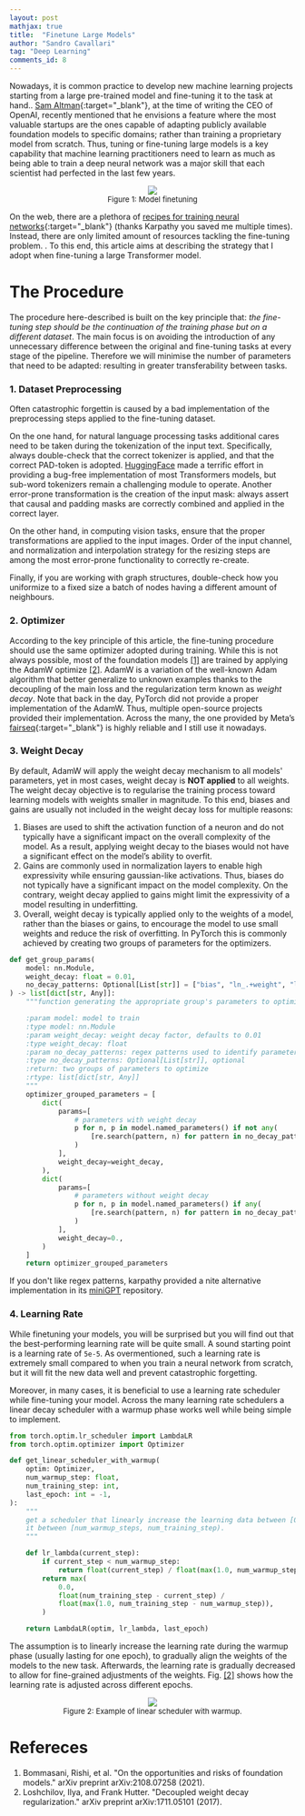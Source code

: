 ```yaml
---
layout: post
mathjax: true
title:  "Finetune Large Models"
author: "Sandro Cavallari"
tag: "Deep Learning"
comments_id: 8
---
```


Nowadays, it is common practice to develop new machine learning projects starting from a large pre-trained model and fine-tuning it to the task at hand..
[Sam Altman](https://youtu.be/WHoWGNQRXb0?t=170){:target="_blank"}, at the time of writing the CEO of OpenAI, recently mentioned that he envisions a feature where the most valuable startups are the ones capable of adapting publicly available foundation models to specific domains; rather than training a proprietary model from scratch.
Thus, tuning or fine-tuning large models is a key capability that machine learning practitioners need to learn as much as being able to train a deep neural network was a major skill that each scientist had perfected in the last few years.

<div style="text-align:center;" id="fig:intro_finetuning">
    <figure>
        <img src="{{site.baseurl}}/assets/img/finetune/intro.png" style="max-width: 98%">
        <figcaption style="font-size:small;">
            Figure 1: Model finetuning
        </figcaption>
    </figure>
</div>



On the web, there are a plethora of [recipes for training neural networks](http://karpathy.github.io/2019/04/25/recipe/){:target="_blank"} (thanks Karpathy you saved me multiple times).
Instead, there are only limited amount of resources tackling the fine-tuning problem. .
To this end, this article aims at describing the strategy that I adopt when fine-tuning a large Transformer model.


# The Procedure

The procedure here-described is built on the key principle that: *the fine-tuning step should be the continuation of the training phase but on a different dataset*.
The main focus is on avoiding the introduction of any unnecessary difference between the original and fine-tuning tasks at every stage of the pipeline.
Therefore we will minimise the number of parameters that need to be adapted: resulting in greater transferability between tasks.


### 1. Dataset Preprocessing

Often catastrophic forgettin is caused by a bad implementation of the preprocessing steps applied to the fine-tuning dataset.

On the one hand, for natural language processing tasks additional cares need to be taken during the tokenization of the input text.
Specifically, always double-check that the correct tokenizer is applied, and that the correct PAD-token is adopted.
[HuggingFace](https://huggingface.co/) made a terrific effort in providing a bug-free implementation of most Transformers models, but sub-word tokenizers remain a challenging module to operate. 
Another error-prone transformation is the creation of the input mask: always assert that causal and padding masks are correctly combined and applied in the correct layer.

On the other hand, in computing vision tasks, ensure that the proper transformations are applied to the input images.
Order of the input channel, and normalization and interpolation strategy for the resizing steps are among the most error-prone functionality to correctly re-create.

Finally, if you are working with graph structures, double-check how you uniformize to a fixed size a batch of nodes having a different amount of neighbours.

### 2. Optimizer

According to the key principle of this article, the fine-tuning procedure should use the same optimizer adopted during training.
While this is not always possible, most of the foundation models [[1]](#ref:foundation-models) are trained by applying the AdamW optimize [[2]](#ref:loshchilov).
AdamW is a variation of the well-known Adam algorithm that better generalize to unknown examples thanks to the decoupling of the main loss and the regularization term known as *weight decay*.
Note that back in the day, PyTorch did not provide a proper implementation of the AdamW.
Thus, multiple open-source projects provided their implementation.
Across the many, the one provided by Meta’s [fairseq](https://github.com/facebookresearch/fairseq/blob/58cc6cca18f15e6d56e3f60c959fe4f878960a60/fairseq/optim/adam.py#L110){:target="_blank"} is highly reliable and I still use it nowadays.


### 3. Weight Decay

By default, AdamW will apply the weight decay mechanism to all models' parameters, yet in most cases, weight decay is **NOT applied** to all weights. 
The weight decay objective is to regularise the training process toward learning models with weights smaller in magnitude.
To this end, biases and gains are usually not included in the weight decay loss for multiple reasons:

 1. Biases are used to shift the activation function of a neuron and do not typically have a significant impact on the overall complexity of the model. As a result, applying weight decay to the biases would not have a significant effect on the model’s ability to overfit.
 2. Gains are commonly used in normalization layers to enable high expressivity while ensuring gaussian-like activations. Thus, biases do not typically have a significant impact on the model complexity. On the contrary, weight decay applied to gains might limit the expressivity of a model resulting in underfitting.
 3. Overall, weight decay is typically applied only to the weights of a model, rather than the biases or gains, to encourage the model to use small weights and reduce the risk of overfitting. In PyTorch this is commonly achieved by creating two groups of parameters for the optimizers.

```python
def get_group_params(
    model: nn.Module,
    weight_decay: float = 0.01,
    no_decay_patterns: Optional[List[str]] = ["bias", "ln_.+weight", "ln_.+bias"],
) -> list[dict[str, Any]]:
    """function generating the appropriate group's parameters to optimize

    :param model: model to train
    :type model: nn.Module
    :param weight_decay: weight decay factor, defaults to 0.01 
    :type weight_decay: float
    :param no_decay_patterns: regex patterns used to identify parameters for witch no decay is used, defaults to ["bias", "ln_.+weight", "ln_.+bias"]
    :type no_decay_patterns: Optional[List[str]], optional
    :return: two groups of parameters to optimize
    :rtype: list[dict[str, Any]]
    """
    optimizer_grouped_parameters = [
        dict(
            params=[
                # parameters with weight decay
                p for n, p in model.named_parameters() if not any(
                    [re.search(pattern, n) for pattern in no_decay_patterns]
                )
            ],
            weight_decay=weight_decay,
        ),
        dict(
            params=[
                # parameters without weight decay
                p for n, p in model.named_parameters() if any(
                    [re.search(pattern, n) for pattern in no_decay_patterns]
                )
            ],
            weight_decay=0.,
        )
    ]
    return optimizer_grouped_parameters
```

If you don't like regex patterns, karpathy provided a nite alternative implementation in its [miniGPT](https://github.com/karpathy/minGPT/blob/37baab71b9abea1b76ab957409a1cc2fbfba8a26/mingpt/model.py#L224) repository.

### 4. Learning Rate

While finetuning your models, you will be surprised but you will find out that the best-performing learning rate will be quite small. 
A sound starting point is a learning rate of `5e-5`. 
As overmentioned, such a learning rate is extremely small compared to when you train a neural network from scratch, but it will fit the new data well and prevent catastrophic forgetting.

Moreover, in many cases, it is beneficial to use a learning rate scheduler while fine-tuning your model.
Across the many learning rate schedulers a linear decay scheduler with a warmup phase works well while being simple to implement.

```python
from torch.optim.lr_scheduler import LambdaLR
from torch.optim.optimizer import Optimizer

def get_linear_scheduler_with_warmup(
    optim: Optimizer,
    num_warmup_step: float,
    num_training_step: int,
    last_epoch: int = -1,
):
    """
    get a scheduler that linearly increase the learning data between [0, num_warmup_steps) and then linearly decrease
    it between [num_warmup_steps, num_training_step).
    """

    def lr_lambda(current_step):
        if current_step < num_warmup_step:
            return float(current_step) / float(max(1.0, num_warmup_step))
        return max(
            0.0,
            float(num_training_step - current_step) /
            float(max(1.0, num_training_step - num_warmup_step)),
        )

    return LambdaLR(optim, lr_lambda, last_epoch)
```
The assumption is to linearly increase the learning rate during the warmup phase (usually lasting for one epoch), to gradually align the weights of the models to the new task.
Afterwards, the learning rate is gradually decreased to allow for fine-grained adjustments of the weights.
Fig. [[2]](#fig:scheduler) shows how the learning rate is adjusted across different epochs.

<div style="text-align:center;" id="fig:scheduler">
    <figure>
        <img src="{{site.baseurl}}/assets/img/finetune/scheduler.png" style="max-width: 98%">
        <figcaption style="font-size:small;">
            Figure 2: Example of linear scheduler with warmup. 
        </figcaption>
    </figure>
</div>


<!-- ### 5. Parameter feezing


## 6. Overfit

Overfit a single batch and achieve 100 training performances and decraseing eval performance -->

# Refereces

<ol>
    <li id="ref:foundation-models"> Bommasani, Rishi, et al. "On the opportunities and risks of foundation models." arXiv preprint arXiv:2108.07258 (2021).</li>
    <li id="ref:loshchilov"> Loshchilov, Ilya, and Frank Hutter. "Decoupled weight decay regularization." arXiv preprint arXiv:1711.05101 (2017).</li>
</ol>